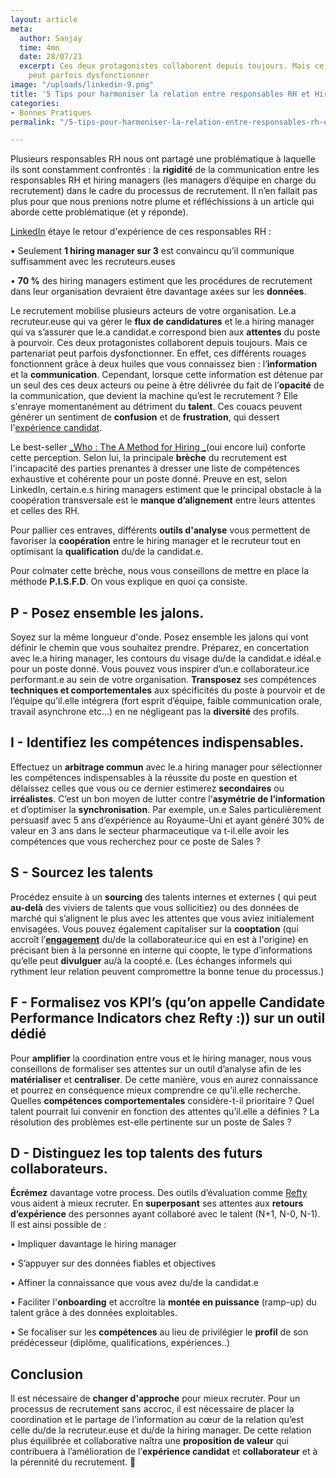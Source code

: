 ```yaml
---
layout: article
meta:
  author: Sanjay
  time: 4mn
  date: 28/07/21
  excerpt: Ces deux protagonistes collaborent depuis toujours. Mais ce partenariat
    peut parfois dysfonctionner
image: "/uploads/linkedin-9.png"
title: '5 Tips pour harmoniser la relation entre responsables RH et Hiring managers '
categories:
- Bonnes Pratiques
permalink: "/5-tips-pour-harmoniser-la-relation-entre-responsables-rh-et-hiring-managers/"

---
```

Plusieurs responsables RH nous ont partagé une problématique à laquelle ils sont constamment confrontés : la **rigidité** de la communication entre les responsables RH et hiring managers (les managers d’équipe en charge du recrutement) dans le cadre du processus de recrutement. Il n’en fallait pas plus pour que nous prenions notre plume et réfléchissions à un article qui aborde cette problématique (et y réponde).

[LinkedIn](https://business.linkedin.com/fr-fr/talent-solutions/resources/talent-strategy/mettre-en-relation-les-hiring-managers-et-les-recruteurs#align) étaye le retour d'expérience de ces responsables RH :

• Seulement **1 hiring manager sur 3** est convaincu qu’il communique suffisamment avec les recruteurs.euses

• **70 %** des hiring managers estiment que les procédures de recrutement dans leur organisation devraient être davantage axées sur les **données**.

Le recrutement mobilise plusieurs acteurs de votre organisation. Le.a recruteur.euse qui va gérer le **flux de candidatures** et le.a hiring manager qui va s’assurer que le.a candidat.e correspond bien aux **attentes** du poste à pourvoir. Ces deux protagonistes collaborent depuis toujours. Mais ce partenariat peut parfois dysfonctionner. En effet, ces différents rouages fonctionnent grâce à deux huiles que vous connaissez bien : l’**information** et la **communication**. Cependant, lorsque cette information est détenue par un seul des ces deux acteurs ou peine à être délivrée du fait de l’**opacité** de la communication, que devient la machine qu’est le recrutement ? Elle s'enraye momentanément au détriment du **talent**. Ces couacs peuvent générer un sentiment de **confusion** et de **frustration**, qui dessert l'[expérience candidat](https://blog.refty.co/qu-est-ce-que-experience-candidat/).

Le best-seller [_Who : The A Method for Hiring _](https://whothebook.com/)(oui encore lui) conforte cette perception. Selon lui, la principale **brèche** du recrutement est l'incapacité des parties prenantes à dresser une liste de compétences exhaustive et cohérente pour un poste donné. Preuve en est, selon LinkedIn, certain.e.s hiring managers estiment que le principal obstacle à la coopération transversale est le **manque d’alignement** entre leurs attentes et celles des RH.

Pour pallier ces entraves, différents **outils d'analyse** vous permettent de favoriser la **coopération** entre le hiring manager et le recruteur tout en optimisant la **qualification** du/de la candidat.e.

Pour colmater cette brèche, nous vous conseillons de mettre en place la méthode **P.I.S.F.D**. On vous explique en quoi ça consiste.

## P - Posez ensemble les jalons.

Soyez sur la même longueur d'onde. Posez ensemble les jalons qui vont définir le chemin que vous souhaitez prendre. Préparez, en concertation avec le.a hiring manager, les contours du visage du/de la candidat.e idéal.e pour un poste donné. Vous pouvez vous inspirer d’un.e collaborateur.ice performant.e au sein de votre organisation. **Transposez** ses compétences **techniques et comportementales** aux spécificités du poste à pourvoir et de l’équipe qu’il.elle intégrera (fort esprit d’équipe, faible communication orale, travail asynchrone etc...) en ne négligeant pas la **diversité** des profils.

## I - Identifiez les compétences indispensables.

Effectuez un **arbitrage commun** avec le.a hiring manager pour sélectionner les compétences indispensables à la réussite du poste en question et délaissez celles que vous ou ce dernier estimerez **secondaires** ou **irréalistes**. C’est un bon moyen de lutter contre l’**asymétrie de l’information** et d’optimiser la **synchronisation**. Par exemple, un.e Sales particulièrement persuasif avec 5 ans d’expérience au Royaume-Uni et ayant généré 30% de valeur en 3 ans dans le secteur pharmaceutique va t-il.elle avoir les compétences que vous recherchez pour ce poste de Sales ?

## S - Sourcez les talents

Procédez ensuite à un **sourcing** des talents internes et externes ( qui peut **au-delà** des viviers de talents que vous sollicitiez)  ou des données de marché qui s’alignent le plus avec les attentes que vous aviez initialement envisagées. Vous pouvez également capitaliser sur la **cooptation** (qui accroît l’[**engagement**](https://www.helloworkplace.fr/cooptation-recrutement/) du/de la collaborateur.ice qui en est à l'origine) en précisant bien à la personne en interne qui coopte, le type d’informations qu’elle peut **divulguer** au/à la coopté.e. (Les échanges informels qui rythment leur relation peuvent compromettre la bonne tenue du processus.)

## F - Formalisez vos KPI’s (qu’on appelle Candidate Performance Indicators chez Refty :)) sur un outil dédié

Pour **amplifier** la coordination entre vous et le hiring manager, nous vous conseillons de formaliser ses attentes sur un outil d’analyse afin de les **matérialiser** et **centraliser**. De cette manière, vous en aurez connaissance et pourrez en conséquence mieux comprendre ce qu’il.elle recherche. Quelles **compétences comportementales** considère-t-il prioritaire ? Quel talent pourrait lui convenir en fonction des attentes qu’il.elle a définies ? La résolution des problèmes est-elle pertinente sur un poste de Sales ?

## D - Distinguez les top talents des futurs collaborateurs.

**Écrémez** davantage votre process. Des outils d’évaluation comme [Refty ](https://refty.co/)vous aident à mieux recruter. En **superposant** ses attentes aux **retours d’expérience** des personnes ayant collaboré avec le talent (N+1, N-0, N-1). Il est ainsi possible de :

• Impliquer davantage le hiring manager

• S’appuyer sur des données fiables et objectives

• Affiner la connaissance que vous avez du/de la candidat.e

• Faciliter l'**onboarding** et accroître la **montée en puissance** (ramp-up) du talent grâce à des données exploitables.

• Se focaliser sur les **compétences** au lieu de privilégier le **profil** de son prédécesseur (diplôme, qualifications, expériences..)

## Conclusion

Il est nécessaire de **changer d'approche** pour mieux recruter. Pour un processus de recrutement sans accroc, il est nécessaire de placer la coordination et le partage de l’information au cœur de la relation qu’est celle du/de la recruteur.euse et du/de la hiring manager. De cette relation plus équilibrée et collaborative naîtra une **proposition de valeur** qui contribuera à l’amélioration de l’**expérience candidat** et **collaborateur** et à la pérennité du recrutement.  🙏